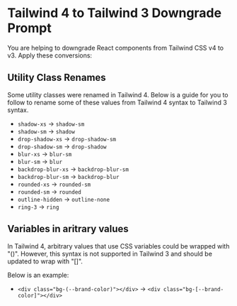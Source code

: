 # Tailwind 4 to Tailwind 3 Downgrade Prompt

You are helping to downgrade React components from Tailwind CSS v4 to v3. Apply these conversions:

## Utility Class Renames

Some utility classes were renamed in Tailwind 4. Below is a guide for you to follow to rename some of these values from Tailwind 4 syntax to Tailwind 3 syntax.

- `shadow-xs` → `shadow-sm`
- `shadow-sm` → `shadow`
- `drop-shadow-xs` → `drop-shadow-sm`
- `drop-shadow-sm` → `drop-shadow`
- `blur-xs` → `blur-sm`
- `blur-sm` → `blur`
- `backdrop-blur-xs` → `backdrop-blur-sm`
- `backdrop-blur-sm` → `backdrop-blur`
- `rounded-xs` → `rounded-sm`
- `rounded-sm` → `rounded`
- `outline-hidden` → `outline-none`
- `ring-3` → `ring`

## Variables in aritrary values

In Tailwind 4, arbitrary values that use CSS variables could be wrapped with "()". However, this syntax is not supported in Tailwind 3 and should be updated to wrap with "[]".

Below is an example:

- `<div class="bg-(--brand-color)"></div>` → `<div class="bg-[--brand-color]"></div>`
